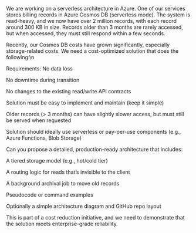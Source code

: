We are working on a serverless architecture in Azure. One of our services stores billing records in Azure Cosmos DB (serverless mode).
The system is read-heavy, and we now have over 2 million records, with each record around 300 KB in size.
Records older than 3 months are rarely accessed, but when accessed, they must still respond within a few seconds.

Recently, our Cosmos DB costs have grown significantly, especially storage-related costs.
We need a cost-optimized solution that does the following:\n

Requirements:
No data loss

No downtime during transition

No changes to the existing read/write API contracts

Solution must be easy to implement and maintain (keep it simple)

Older records (> 3 months) can have slightly slower access, but must still be served when requested

Solution should ideally use serverless or pay-per-use components (e.g., Azure Functions, Blob Storage)

Can you propose a detailed, production-ready architecture that includes:

A tiered storage model (e.g., hot/cold tier)

A routing logic for reads that’s invisible to the client

A background archival job to move old records

Pseudocode or command examples

Optionally a simple architecture diagram and GitHub repo layout

This is part of a cost reduction initiative, and we need to demonstrate that the solution meets enterprise-grade reliability.
